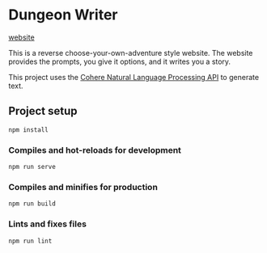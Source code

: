 # Dungeon Writer
[website](https://dungeonwriter.com)

This is a reverse choose-your-own-adventure style website. The website provides the prompts, you give it options, and it writes you a story.

This project uses the [Cohere Natural Language Processing API](https://docs.cohere.ai/) to generate text.

## Project setup
```
npm install
```

### Compiles and hot-reloads for development
```
npm run serve
```

### Compiles and minifies for production
```
npm run build
```

### Lints and fixes files
```
npm run lint
```